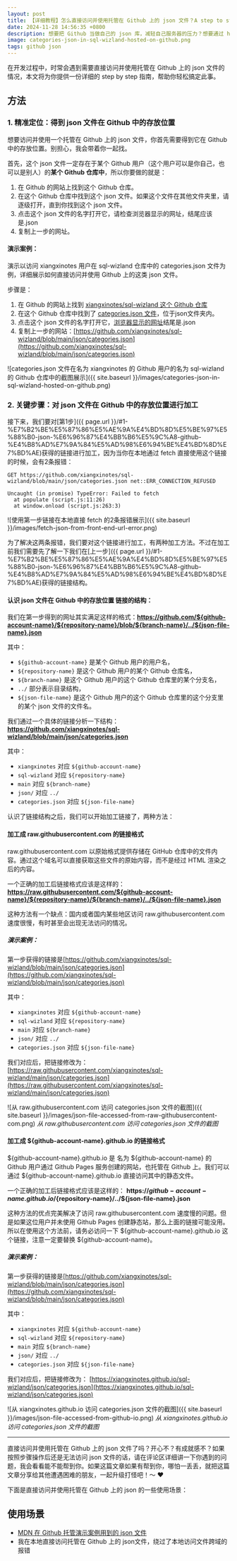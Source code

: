 ```yaml
---
layout: post
title: 【详细教程】怎么直接访问并使用托管在 Github 上的 json 文件？A step to step guide!
date: 2024-11-28 14:56:35 +0800
description: 想要把 Github 当做自己的 json 库，减轻自己服务器的压力？想要通过 http 请求获取 Github 中 json 文件的内容？本文提供详细的分步指南，包括精准定位文件存放位置以及对其进行有效加工的方法，附实际演示案例，助你轻松上手。
image: categories-json-in-sql-wizland-hosted-on-github.png
tags: github json
---
```


在开发过程中，时常会遇到需要直接访问并使用托管在 Github 上的 json 文件的情况，本文将为你提供一份详细的 step by step 指南，帮助你轻松搞定此事。

## 方法

### 1. 精准定位：得到 json 文件在 Github 中的存放位置

想要访问并使用一个托管在 Github 上的 json 文件，你首先需要得到它在 Github 中的存放位置。别担心，我会带着你一起找。

首先，这个 json 文件一定存在于某个 Github 用户（这个用户可以是你自己，也可以是别人）的**某个 Github 仓库中**，所以你要做的就是：
1. 在 Github 的网站上找到这个 Github 仓库。
2. 在这个 Github 仓库中找到这个 json 文件。如果这个文件在其他文件夹里，请逐级打开，直到你找到这个 json 文件。
3. 点击这个 json 文件的名字打开它，请检查浏览器显示的网址，结尾应该是.json
4. 复制上一步的网址。

#### 演示案例：

演示以访问 xiangxinotes 用户在 sql-wizland 仓库中的 categories.json 文件为例，详细展示如何直接访问并使用 Github 上的这类 json 文件。

步骤是：
1. 在 Github 的网站上找到 [xiangxinotes/sql-wizland 这个 Github 仓库](https://github.com/xiangxinotes/sql-wizland/)
2. 在这个 Github 仓库中找到了 [categories.json 文件](https://github.com/xiangxinotes/sql-wizland/tree/main/json)，位于json文件夹内。
3. 点击这个 json 文件的名字打开它，[浏览器显示的网址](https://github.com/xiangxinotes/sql-wizland/blob/main/json/categories.json)结尾是.json
4. 复制上一步的网站：[https://github.com/xiangxinotes/sql-wizland/blob/main/json/categories.json](https://github.com/xiangxinotes/sql-wizland/blob/main/json/categories.json)

![categories.json 文件在名为 xiangxinotes 的 Github 用户的名为 sql-wizland 的 Github 仓库中的截图展示]({{ site.baseurl }}/images/categories-json-in-sql-wizland-hosted-on-github.png)

### 2. 关键步骤：对 json 文件在 Github 中的存放位置进行加工

接下来，我们要对[第1步]({{ page.url }}/#1-%E7%B2%BE%E5%87%86%E5%AE%9A%E4%BD%8D%E5%BE%97%E5%88%B0-json-%E6%96%87%E4%BB%B6%E5%9C%A8-github-%E4%B8%AD%E7%9A%84%E5%AD%98%E6%94%BE%E4%BD%8D%E7%BD%AE)获得的链接进行加工，因为当你在本地通过 fetch 直接使用这个链接的时候，会有2条报错：

```
GET https://github.com/xiangxinotes/sql-wizland/blob/main/json/categories.json net::ERR_CONNECTION_REFUSED

Uncaught (in promise) TypeError: Failed to fetch
  at populate (script.js:11:26)
  at window.onload (script.js:263:3)
```

![使用第一步链接在本地直接 fetch 的2条报错展示]({{ site.baseurl }}/images/fetch-json-from-front-end-url-error.png)

为了解决这两条报错，我们要对这个链接进行加工，有两种加工方法。不过在加工前我们需要先了解一下我们在[上一步]({{ page.url }}/#1-%E7%B2%BE%E5%87%86%E5%AE%9A%E4%BD%8D%E5%BE%97%E5%88%B0-json-%E6%96%87%E4%BB%B6%E5%9C%A8-github-%E4%B8%AD%E7%9A%84%E5%AD%98%E6%94%BE%E4%BD%8D%E7%BD%AE)获得的链接结构。

#### 认识 json 文件在 Github 中的存放位置 链接的结构：

我们在第一步得到的网址其实满足这样的格式：**https://github.com/${github-account-name}/${repository-name}/blob/${branch-name}/../${json-file-name}.json**

其中：
- `${github-account-name}` 是某个 Github 用户的用户名，
- `${repository-name}` 是这个 Github 用户的某个 Github 仓库名，
- `${branch-name}` 是这个 Github 用户的这个 Github 仓库里的某个分支名，
- `../` 部分表示目录结构，
- `${json-file-name}` 是这个 Github 用户的这个 Github 仓库里的这个分支里的某个 json 文件的文件名。

我们通过一个具体的链接分析一下结构：
**https://github.com/xiangxinotes/sql-wizland/blob/main/json/categories.json**

其中：
- `xiangxinotes` 对应 `${github-account-name}`
- `sql-wizland` 对应 `${repository-name}`
- `main` 对应 `${branch-name}`
- `json/` 对应 `../`
- `categories.json` 对应 `${json-file-name}` 

认识了链接结构之后，我们可以开始加工链接了，两种方法：

#### 加工成 raw.githubusercontent.com 的链接格式

raw.githubusercontent.com 以原始格式提供存储在 GitHub 仓库中的文件内容。通过这个域名可以直接获取这些文件的原始内容，而不是经过 HTML 渲染之后的内容。

一个正确的加工后链接格式应该是这样的：
**https://raw.githubusercontent.com/${github-account-name}/${repository-name}/${branch-name}/../${json-file-name}.json**

这种方法有一个缺点：国内或者国内某些地区访问 raw.githubusercontent.com 速度很慢，有时甚至会出现无法访问的情况。

##### 演示案例：

第一步获得的链接是[https://github.com/xiangxinotes/sql-wizland/blob/main/json/categories.json](https://github.com/xiangxinotes/sql-wizland/blob/main/json/categories.json)

其中：
- `xiangxinotes` 对应 `${github-account-name}`
- `sql-wizland` 对应 `${repository-name}`
- `main` 对应 `${branch-name}`
- `json/` 对应 `../`
- `categories.json` 对应 `${json-file-name}` 

我们对应后，把链接修改为：
[https://raw.githubusercontent.com/xiangxinotes/sql-wizland/main/json/categories.json](https://raw.githubusercontent.com/xiangxinotes/sql-wizland/main/json/categories.json)

![从 raw.githubusercontent.com 访问 categories.json 文件的截图]({{ site.baseurl }}/images/json-file-accessed-from-raw-githubusercontent-com.png)
*从 raw.githubusercontent.com 访问 categories.json 文件的截图*

#### 加工成 ${github-account-name}.github.io 的链接格式

${github-account-name}.github.io 是 名为 ${github-account-name} 的 Github 用户通过 Github Pages 服务创建的网站，也托管在 Github 上。我们可以通过 ${github-account-name}.github.io 直接访问其中的静态文件。

一个正确的加工后链接格式应该是这样的：
**https://${github-account-name}.github.io/${repository-name}/../${json-file-name}.json**

这种方法的优点完美解决了访问 raw.githubusercontent.com 速度慢的问题。但是如果这位用户并未使用 Github Pages 创建静态站，那么上面的链接可能没用。所以在使用这个方法前，请务必访问一下 ${github-account-name}.github.io 这个链接，注意一定要替换 ${github-account-name}。

##### 演示案例：

第一步获得的链接是[https://github.com/xiangxinotes/sql-wizland/blob/main/json/categories.json](https://github.com/xiangxinotes/sql-wizland/blob/main/json/categories.json)

其中：
- `xiangxinotes` 对应 `${github-account-name}`
- `sql-wizland` 对应 `${repository-name}`
- `main` 对应 `${branch-name}`
- `json/` 对应 `../`
- `categories.json` 对应 `${json-file-name}` 

我们对应后，把链接修改为：
[https://xiangxinotes.github.io/sql-wizland/json/categories.json](https://xiangxinotes.github.io/sql-wizland/json/categories.json)

![从 xiangxinotes.github.io 访问 categories.json 文件的截图]({{ site.baseurl }}/images/json-file-accessed-from-github-io.png)
*从 xiangxinotes.github.io 访问 categories.json 文件的截图*

---

直接访问并使用托管在 Github 上的 json 文件了吗？开心不？有成就感不？如果按照步骤操作后还是无法访问 json 文件的话，请在评论区详细讲一下你遇到的问题，我会看看能不能帮到你。如果这篇文章如果有帮到你，哪怕一丢丢，就把这篇文章分享给其他遭遇困难的朋友，一起升级打怪吧！～ ❤️

下面是直接访问并使用托管在 Github 上的 json 的一些使用场景：

## 使用场景

- [MDN 在 Github 托管演示案例用到的 json 文件](https://developer.mozilla.org/zh-CN/docs/Learn/JavaScript/Objects/JSON#%E5%BC%80%E5%A7%8B%E5%90%A7)
- 我在本地直接访问托管在 Github 上的 json文件，绕过了本地访问文件跨域的报错

